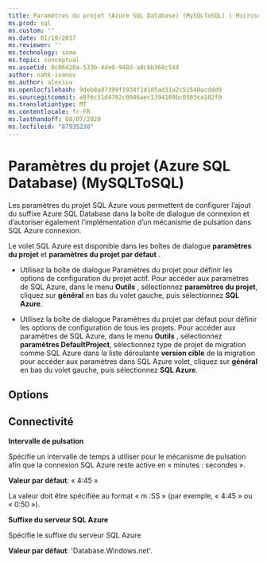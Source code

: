 ```yaml
---
title: Paramètres du projet (Azure SQL Database) (MySQLToSQL) | Microsoft Docs
ms.prod: sql
ms.custom: ''
ms.date: 01/19/2017
ms.reviewer: ''
ms.technology: ssma
ms.topic: conceptual
ms.assetid: 8c06420a-533b-4de0-948d-a0c6b368c544
author: nahk-ivanov
ms.author: alexiva
ms.openlocfilehash: 9deb8a87399f1934f1d105ad31a2c51540acddd9
ms.sourcegitcommit: e8f6c51d4702c0046aec1394109bc0503ca182f0
ms.translationtype: MT
ms.contentlocale: fr-FR
ms.lasthandoff: 08/07/2020
ms.locfileid: "87935230"
---
```

# <a name="project-settings-azure-sql-database-mysqltosql"></a>Paramètres du projet (Azure SQL Database) (MySQLToSQL)
Les paramètres du projet SQL Azure vous permettent de configurer l’ajout du suffixe Azure SQL Database dans la boîte de dialogue de connexion et d’autoriser également l’implémentation d’un mécanisme de pulsation dans SQL Azure connexion.  
  
Le volet SQL Azure est disponible dans les boîtes de dialogue **paramètres du projet** et **paramètres du projet par défaut** .  
  
-   Utilisez la boîte de dialogue Paramètres du projet pour définir les options de configuration du projet actif. Pour accéder aux paramètres de SQL Azure, dans le menu **Outils** , sélectionnez **paramètres du projet**, cliquez sur **général** en bas du volet gauche, puis sélectionnez **SQL Azure**.  
  
-   Utilisez la boîte de dialogue Paramètres du projet par défaut pour définir les options de configuration de tous les projets. Pour accéder aux paramètres de SQL Azure, dans le menu **Outils** , sélectionnez **paramètres DefaultProject**, sélectionnez type de projet de migration comme SQL Azure dans la liste déroulante **version cible** de la migration pour accéder aux paramètres dans SQL Azure volet, cliquez sur **général** en bas du volet gauche, puis sélectionnez **SQL Azure**.  
  
## <a name="options"></a>Options  
  
## <a name="connectivity"></a>Connectivité  
**Intervalle de pulsation**  
  
Spécifie un intervalle de temps à utiliser pour le mécanisme de pulsation afin que la connexion SQL Azure reste active en « minutes : secondes ».  
  
**Valeur par défaut**: « 4:45 »  
  
La valeur doit être spécifiée au format « m :SS » (par exemple, « 4:45 » ou « 0:50 »).  
  
**Suffixe du serveur SQL Azure**  
  
Spécifie le suffixe du serveur SQL Azure  
  
**Valeur par défaut**: 'Database.Windows.net'.  
  
